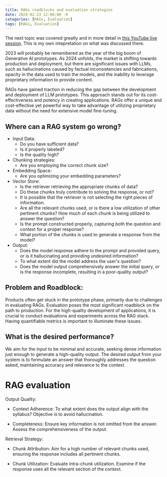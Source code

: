 ```yaml
---
title: RAGs roadblocks and evaluation strategies
date: 2024-02-23 12:00:00 -0
categories: [RAGs, Evaluation]
tags: [RAGs, Evaluation]
---
```


The next topic was covered greatly and in more detail in [this YouTube live session](https://www.youtube.com/watch?v=njN_Wu8dLfE). This is my own intepretation on what was discussed there.

2023 will probably be remembered as the year of the big boom of Generative AI prototypes. As 2024 unfolds, the market is shifting towards production and deployment, but there are significant issues with LLMs, such as hallucinations caused by factual inconsistencies and fabrications, opacity in the data used to train the models, and the inability to leverage proprietary information to provide content.

RAGs have gained traction in reducing the gap between the development and deployment of LLM prototypes. This approach stands out for its cost-effectiveness and potency in creating applications. RAGs offer a unique and cost-effective yet powerful way to take advantage of utilizing proprietary data without the need for extensive model fine-tuning.

## Where can a RAG system go wrong?

- Input Data:
    - Do you have sufficient data?
    - Is it properly labeled?
    - Is the quality high?
- Chunking strategies:
    - Are you employing the correct chunk size?
- Embedding Space:
    - Are you optimizing your embedding parameters?
- Vector Store:
    - Is the retriever retrieving the appropriate chunks of data?
    - Do these chunks truly contribute to solving the response, or not?
    - It is possible that the retriever is not selecting the right pieces of information.
    - Are all the relevant chunks used, or is there a low utilization of other pertinent chunks?
    How much of each chunk is being utilized to answer the question?
    - Is the prompt constructed properly, capturing both the question and context for a proper response?
    - What portion of the chunks is used to generate a response from the model?
- Output:
    - Does the model response adhere to the prompt and provided query, or is it hallucinating and providing undesired information?
    - To what extent did the model address the user's question?
    - Does the model output comprehensively answer the initial query, or is the response incomplete, resulting in a poor-quality output?

## Problem and Roadblock:

Products often get stuck in the prototype phase, primarily due to challenges in evaluating RAGs. Evaluation poses the most significant roadblock on the path to production. For the high-quality development of applications, it is crucial to conduct evaluations and experiments across the RAG stack. Having quantifiable metrics is important to illuminate these issues.

## What is the desired performance?
We aim for the input to be minimal and accurate, seeking dense information just enough to generate a high-quality output. The desired output from your system is to formulate an answer that thoroughly addresses the question asked, maintaining accuracy and relevance to the context.

# RAG evaluation

Output Quality:

- Context Adherence: To what extent does the output align with the syllabus? Objective is to avoid hallucination.

- Completeness: Ensure key information is not omitted from the answer. Assess the comprehensiveness of the output.

Retrieval Strategy:

- Chunk Attribution: Aim for a high number of relevant chunks used, ensuring the response includes all pertinent chunks.

- Chunk Utilization: Evaluate intra-chunk utilization. Examine if the response uses all the relevant section of the context.